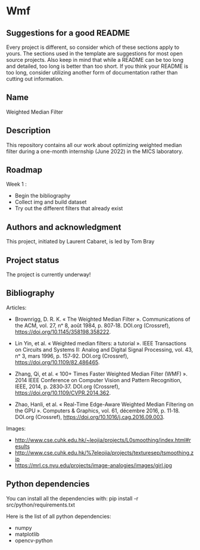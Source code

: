 # Wmf

## Suggestions for a good README
Every project is different, so consider which of these sections apply to yours. The sections used in the template are suggestions for most open source projects. Also keep in mind that while a README can be too long and detailed, too long is better than too short. If you think your README is too long, consider utilizing another form of documentation rather than cutting out information.

## Name
Weighted Median Filter

## Description
This repository contains all our work about optimizing weighted median filter during a one-month internship (June 2022) in the MICS laboratory.

## Roadmap
Week 1 : 
 - Begin the bibliography
 - Collect img and build dataset
 - Try out the different filters that already exist

## Authors and acknowledgment
This project, initiated by Laurent Cabaret, is led by Tom Bray

## Project status
The project is currently underway!

## Bibliography

Articles:
 - Brownrigg, D. R. K. « The Weighted Median Filter ». Communications of the ACM, vol. 27, nᵒ 8, août 1984, p. 807‑18. DOI.org (Crossref), https://doi.org/10.1145/358198.358222.
 
 - Lin Yin, et al. « Weighted median filters: a tutorial ». IEEE Transactions on Circuits and Systems II: Analog and Digital Signal Processing, vol. 43, nᵒ 3, mars 1996, p. 157‑92. DOI.org (Crossref), https://doi.org/10.1109/82.486465.

 - Zhang, Qi, et al. « 100+ Times Faster Weighted Median Filter (WMF) ». 2014 IEEE Conference on Computer Vision and Pattern Recognition, IEEE, 2014, p. 2830‑37. DOI.org (Crossref), https://doi.org/10.1109/CVPR.2014.362.

 - Zhao, Hanli, et al. « Real-Time Edge-Aware Weighted Median Filtering on the GPU ». Computers & Graphics, vol. 61, décembre 2016, p. 11‑18. DOI.org (Crossref), https://doi.org/10.1016/j.cag.2016.09.003.


Images:
 - http://www.cse.cuhk.edu.hk/~leojia/projects/L0smoothing/index.html#results
 - http://www.cse.cuhk.edu.hk/%7eleojia/projects/texturesep/tsmoothing.zip
 - https://mrl.cs.nyu.edu/projects/image-analogies/images/girl.jpg

## Python dependencies
You can install all the dependencies with:
    pip install -r src/python/requirements.txt

Here is the list of all python dependencies: 
 - numpy
 - matplotlib
 - opencv-python
